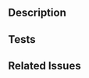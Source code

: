 ## Description <!-- Please be descriptive about what changes are being made and why -->


## Tests <!-- Have these changes been tested? Unit tests? -->


## Related Issues <!-- Close the issues here if any exist -->
